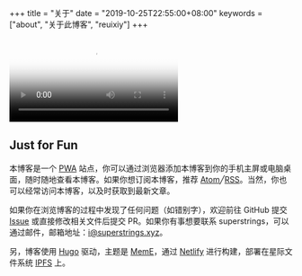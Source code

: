 +++
title = "关于"
date = "2019-10-25T22:55:00+08:00"
keywords = ["about", "关于此博客", "reuixiy"]
+++

<video src= "https://gateway.pinata.cloud/ipns/superstrings.xyz/videos/only.mp4" poster="../images/only.jpg" controls></video>

<h2 class="viva-la-vida">Just for Fun</h2>

<p style="text-align:center"></p>

本博客是一个 [PWA](https://developers.google.com/web/progressive-web-apps/) 站点，你可以通过浏览器添加本博客到你的手机主屏或电脑桌面，随时随地查看本博客。如果你想订阅本博客，推荐 <a href="/atom.xml" target="_blank" rel="noopener">Atom</a>╱<a href="/rss.xml" target="_blank" rel="noopener">RSS</a>。当然，你也可以经常访问本博客，以及时获取到最新文章。

如果你在浏览博客的过程中发现了任何问题（如错别字），欢迎前往 GitHub 提交 [Issue](https://github.com/superstring-max/superstrings.xyz/issues) 或直接修改相关文件后提交 PR。如果你有事想要联系 superstrings，可以通过邮件，邮箱地址：[i@superstrings.xyz](mailto:i@gsuperstrings.xyz)。

另，博客使用 [Hugo](https://gohugo.io/) 驱动，主题是 [MemE](https://github.com/reuixiy/hugo-theme-meme)，通过 [Netlify](https://www.netlify.com/) 进行构建，部署在星际文件系统 [IPFS](https://ipfs.io/) 上。
